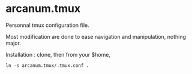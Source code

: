 arcanum.tmux
============

Personnal tmux configuration file.

Most modification are done to ease navigation and manipulation, nothing major.

Installation : clone, then from your $home, 

    ln -s arcanum.tmux/.tmux.conf .

